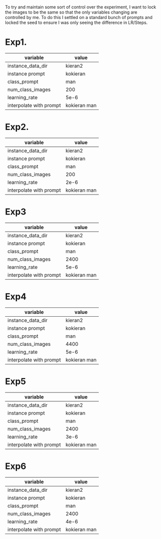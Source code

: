 To try and maintain some sort of control over the experiment, I want to lock the
images to be the same so that the only variables changing are controlled by me.
To do this I settled on a standard bunch of prompts and locked the seed to
ensure I was only seeing the difference in LR/Steps.

# Exp1.

| variable                | value        |
| ----------------------- | ------------ |
| instance_data_dir       | kieran2      |
| instance prompt         | kokieran     |
| class_prompt            | man          |
| num_class_images        | 200          |
| learning_rate           | 5e-6         |
| interpolate with prompt | kokieran man |

# Exp2.

| variable                | value        |
| ----------------------- | ------------ |
| instance_data_dir       | kieran2      |
| instance prompt         | kokieran     |
| class_prompt            | man          |
| num_class_images        | 200          |
| learning_rate           | 2e-6         |
| interpolate with prompt | kokieran man |

# Exp3

| variable                | value        |
| ----------------------- | ------------ |
| instance_data_dir       | kieran2      |
| instance prompt         | kokieran     |
| class_prompt            | man          |
| num_class_images        | 2400         |
| learning_rate           | 5e-6         |
| interpolate with prompt | kokieran man |

# Exp4

| variable                | value        |
| ----------------------- | ------------ |
| instance_data_dir       | kieran2      |
| instance prompt         | kokieran     |
| class_prompt            | man          |
| num_class_images        | 4400         |
| learning_rate           | 5e-6         |
| interpolate with prompt | kokieran man |

# Exp5

| variable                | value        |
| ----------------------- | ------------ |
| instance_data_dir       | kieran2      |
| instance prompt         | kokieran     |
| class_prompt            | man          |
| num_class_images        | 2400         |
| learning_rate           | 3e-6         |
| interpolate with prompt | kokieran man |

# Exp6

| variable                | value        |
| ----------------------- | ------------ |
| instance_data_dir       | kieran2      |
| instance prompt         | kokieran     |
| class_prompt            | man          |
| num_class_images        | 2400         |
| learning_rate           | 4e-6         |
| interpolate with prompt | kokieran man |
